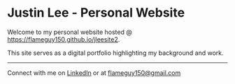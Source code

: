 # Justin Lee - Personal Website

Welcome to my personal website hosted @ https://flameguy150.github.io/jleesite2.

This site serves as a digital portfolio highlighting my background and work.

---

Connect with me on [LinkedIn](https://www.linkedin.com/in/justin-lee-14928b220/) or at flameguy150@gmail.com
